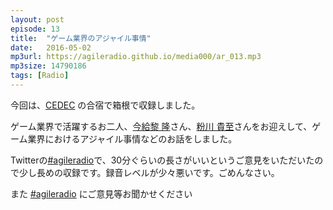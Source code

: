 ```yaml
---
layout: post
episode: 13
title:  "ゲーム業界のアジャイル事情"
date:   2016-05-02
mp3url: https://agileradio.github.io/media000/ar_013.mp3
mp3size: 14790186
tags: [Radio]
---
```


今回は、[CEDEC](http://cedec.cesa.or.jp/) の合宿で箱根で収録しました。  

ゲーム業界で活躍するお二人、[今給黎 隆](https://twitter.com/Imagire)さん、[粉川 貴至](https://twitter.com/Kokawa_Takashi)さんをお迎えして、ゲーム業界におけるアジャイル事情などのお話をしました。  

Twitterの[#agileradio](https://twitter.com/search?src=typd&q=%23agileradio)で、30分ぐらいの長さがいいというご意見をいただいたので少し長めの収録です。録音レベルが少々悪いです。ごめんなさい。

また [#agileradio](https://twitter.com/intent/tweet?hashtags=agileradio) にご意見等お聞かせください  

